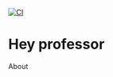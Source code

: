 <Develop> [![CI](https://github.com/wendelOriginal/hey-professor/actions/workflows/laravel.yml/badge.svg?event=check_run)](https://github.com/wendelOriginal/hey-professor/actions/workflows/laravel.yml)

<h1>Hey professor</h1>

About
